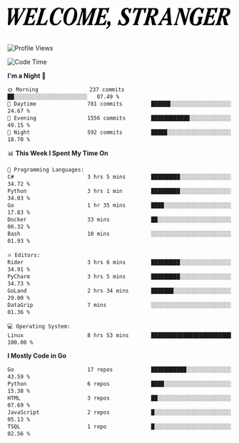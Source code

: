 <div>
  <picture>
    <source media="(prefers-color-scheme: dark)" srcset="./headers/welcome_white.png">
    <img alt="WELCOME, STRANGER" src="./headers/welcome.png" width="500">
  </picture>
</div>

<br>

![Profile Views](https://komarev.com/ghpvc/?username=darleet&color=blue)

<!--START_SECTION:waka-->
![Code Time](http://img.shields.io/badge/Code%20Time-938%20hrs%2015%20mins-blue)

**I'm a Night 🦉** 

```text
🌞 Morning                237 commits         ██░░░░░░░░░░░░░░░░░░░░░░░   07.49 % 
🌆 Daytime                781 commits         ██████░░░░░░░░░░░░░░░░░░░   24.67 % 
🌃 Evening                1556 commits        ████████████░░░░░░░░░░░░░   49.15 % 
🌙 Night                  592 commits         █████░░░░░░░░░░░░░░░░░░░░   18.70 % 
```


📊 **This Week I Spent My Time On** 

```text
💬 Programming Languages: 
C#                       3 hrs 5 mins        █████████░░░░░░░░░░░░░░░░   34.72 % 
Python                   3 hrs 1 min         █████████░░░░░░░░░░░░░░░░   34.03 % 
Go                       1 hr 35 mins        ████░░░░░░░░░░░░░░░░░░░░░   17.83 % 
Docker                   33 mins             ██░░░░░░░░░░░░░░░░░░░░░░░   06.32 % 
Bash                     10 mins             ░░░░░░░░░░░░░░░░░░░░░░░░░   01.93 % 

🔥 Editors: 
Rider                    3 hrs 6 mins        █████████░░░░░░░░░░░░░░░░   34.91 % 
PyCharm                  3 hrs 5 mins        █████████░░░░░░░░░░░░░░░░   34.73 % 
GoLand                   2 hrs 34 mins       ███████░░░░░░░░░░░░░░░░░░   29.00 % 
DataGrip                 7 mins              ░░░░░░░░░░░░░░░░░░░░░░░░░   01.36 % 

💻 Operating System: 
Linux                    8 hrs 53 mins       █████████████████████████   100.00 % 
```

**I Mostly Code in Go** 

```text
Go                       17 repos            ███████████░░░░░░░░░░░░░░   43.59 % 
Python                   6 repos             ████░░░░░░░░░░░░░░░░░░░░░   15.38 % 
HTML                     3 repos             ██░░░░░░░░░░░░░░░░░░░░░░░   07.69 % 
JavaScript               2 repos             █░░░░░░░░░░░░░░░░░░░░░░░░   05.13 % 
TSQL                     1 repo              █░░░░░░░░░░░░░░░░░░░░░░░░   02.56 % 
```




<!--END_SECTION:waka-->
